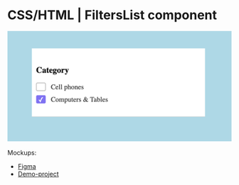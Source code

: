 # CSS/HTML | FiltersList component

![preview](../preview.png)

Mockups:

- [Figma](https://www.figma.com/file/3hvww972yv3iEt7OVGnBFK/Online-Shop)
- [Demo-project](http://online-store.bootcamp.place)
 


